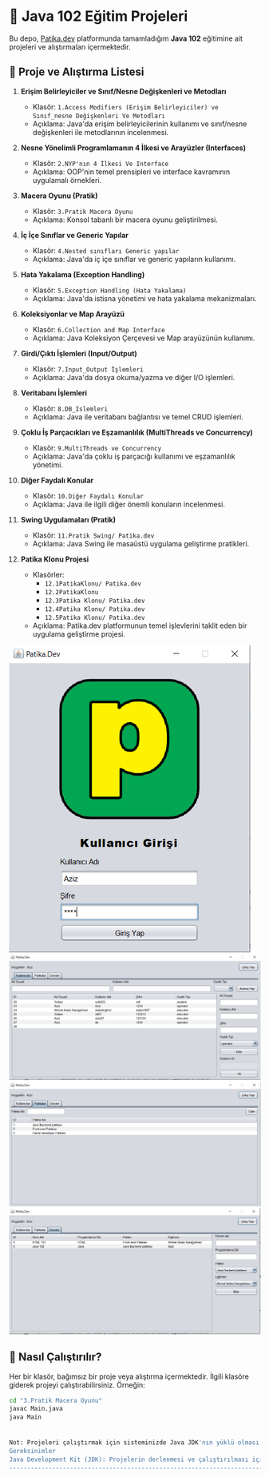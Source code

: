

# 📘 Java 102 Eğitim Projeleri

Bu depo, [Patika.dev](https://www.patika.dev) platformunda tamamladığım **Java 102** eğitimine ait projeleri ve alıştırmaları içermektedir.

## 📂 Proje ve Alıştırma Listesi

1. **Erişim Belirleyiciler ve Sınıf/Nesne Değişkenleri ve Metodları**
   - Klasör: `1.Access Modifiers (Erişim Belirleyiciler) ve Sınıf_nesne Değişkenleri Ve Metodları`
   - Açıklama: Java'da erişim belirleyicilerinin kullanımı ve sınıf/nesne değişkenleri ile metodlarının incelenmesi.

2. **Nesne Yönelimli Programlamanın 4 İlkesi ve Arayüzler (Interfaces)**
   - Klasör: `2.NYP'nın 4 İlkesi Ve Interface`
   - Açıklama: OOP'nin temel prensipleri ve interface kavramının uygulamalı örnekleri.

3. **Macera Oyunu (Pratik)**
   - Klasör: `3.Pratik Macera Oyunu`
   - Açıklama: Konsol tabanlı bir macera oyunu geliştirilmesi.

4. **İç İçe Sınıflar ve Generic Yapılar**
   - Klasör: `4.Nested sınıfları Generic yapılar`
   - Açıklama: Java'da iç içe sınıflar ve generic yapıların kullanımı.

5. **Hata Yakalama (Exception Handling)**
   - Klasör: `5.Exception Handling (Hata Yakalama)`
   - Açıklama: Java'da istisna yönetimi ve hata yakalama mekanizmaları.

6. **Koleksiyonlar ve Map Arayüzü**
   - Klasör: `6.Collection and Map Interface`
   - Açıklama: Java Koleksiyon Çerçevesi ve Map arayüzünün kullanımı.

7. **Girdi/Çıktı İşlemleri (Input/Output)**
   - Klasör: `7.Input_Output İşlemleri`
   - Açıklama: Java'da dosya okuma/yazma ve diğer I/O işlemleri.

8. **Veritabanı İşlemleri**
   - Klasör: `8.DB_Islemleri`
   - Açıklama: Java ile veritabanı bağlantısı ve temel CRUD işlemleri.

9. **Çoklu İş Parçacıkları ve Eşzamanlılık (MultiThreads ve Concurrency)**
   - Klasör: `9.MultiThreads ve Concurrency`
   - Açıklama: Java'da çoklu iş parçacığı kullanımı ve eşzamanlılık yönetimi.

10. **Diğer Faydalı Konular**
    - Klasör: `10.Diğer Faydalı Konular`
    - Açıklama: Java ile ilgili diğer önemli konuların incelenmesi.

11. **Swing Uygulamaları (Pratik)**
    - Klasör: `11.Pratik Swing/ Patika.dev`
    - Açıklama: Java Swing ile masaüstü uygulama geliştirme pratikleri.

12. **Patika Klonu Projesi**
    - Klasörler:
      - `12.1PatikaKlonu/ Patika.dev`
      - `12.2PatikaKlonu`
      - `12.3Patika Klonu/ Patika.dev`
      - `12.4Patika Klonu/ Patika.dev`
      - `12.5Patika Klonu/ Patika.dev`
    - Açıklama: Patika.dev platformunun temel işlevlerini taklit eden bir uygulama geliştirme projesi.

![image alt](https://github.com/azizkaragulmez/java102-second/blob/9c7158459dbad0913b3bc0efbc892519a254a639/1.PNG)
![image alt](https://github.com/azizkaragulmez/java102-second/blob/247874067da4a99b2bc157d63aa7745b637c6a2a/2.PNG)
![image alt](https://github.com/azizkaragulmez/java102-second/blob/e08d2b2e6afb85d0490e0d386fc10ba77fe96ee4/3.PNG)
![image alt](https://github.com/azizkaragulmez/java102-second/blob/1b3f31cd4352eb7b96b09fc9a777e3797462b71c/4.PNG)

## 🚀 Nasıl Çalıştırılır?

Her bir klasör, bağımsız bir proje veya alıştırma içermektedir. İlgili klasöre giderek projeyi çalıştırabilirsiniz. Örneğin:

```bash
cd "3.Pratik Macera Oyunu"
javac Main.java
java Main


Not: Projeleri çalıştırmak için sisteminizde Java JDK'nın yüklü olması gerekmektedir.
Gereksinimler
Java Development Kit (JDK): Projelerin derlenmesi ve çalıştırılması için gereklidir.
-----------------------------------------------------------------------------------------------


